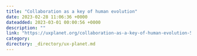 ```yaml
---
title: "Collaboration as a key of human evolution"
date: 2023-02-28 11:06:36 +0000
dateadded: 2023-03-01 00:00:56 +0000
description: ""
link: "https://uxplanet.org/collaboration-as-a-key-of-human-evolution-5ade5ba1e051?source=rss----819cc2aaeee0---4"
category:
directory: _directory/ux-planet.md
---
```

